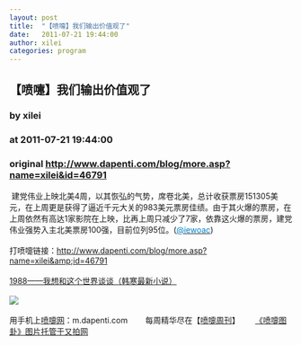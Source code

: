 ```yaml
---
layout: post
title:  "【喷嚏】我们输出价值观了"
date:   2011-07-21 19:44:00
author: xilei
categories: program
---
```


## 【喷嚏】我们输出价值观了
### by xilei
### at 2011-07-21 19:44:00
### original <http://www.dapenti.com/blog/more.asp?name=xilei&id=46791>

 建党伟业上映北美4周，以其恢弘的气势，席卷北美，总计收获票房151305美元，在上周更是获得了逼近千元大关的983美元票房佳绩。由于其火爆的票房，在上周依然有高达1家影院在上映，比再上周只减少了7家，依靠这火爆的票房，建党伟业强势入主北美票房100强，目前位列95位。(<a href="http://weibo.com/n/iewoac"><font color="#0082cb">@iewoac</font></a>)<br><br>打喷嚏链接：<a href="http://www.dapenti.com/blog/more.asp?name=xilei&amp;id=46791">http://www.dapenti.com/blog/more.asp?name=xilei&amp;id=46791</a>
<br><br><a href="http://union.dangdang.com/transfer/transfer.aspx?from=P-267767&amp;backurl=http://product.dangdang.com/product.aspx?product_id=20930988">1988——我想和这个世界谈谈（韩寒最新小说）</a><br><br><a href="http://www.vancl.com/WebSource/WebSource.aspx?source=dapenti&amp;url=http://www.vancl.com/"><img src="http://union.vancl.com/adpic.aspx?w=560&amp;h=80" border="0"></a>
<br><br>用手机上<a href="http://www.dapenti.com">喷嚏网</a>：m.dapenti.com        每周精华尽在【<a href="http://www.dapenti.com/blog/blog.asp?subjectid=126&amp;name=dapenti">喷嚏周刊</a>】       <a href="http://v.yupoo.com/?utm_source=dapenti&amp;utm_medium=lianjie&amp;utm_campaign=dptrss" title="又拍图片管家">《喷嚏图卦》图片托管于又拍网</a>